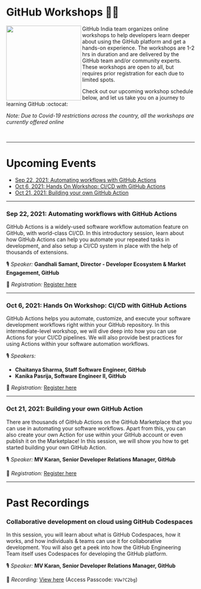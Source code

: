 # GitHub Workshops 🧑‍💻

<img align="left" height="200" src="https://octodex.github.com/images/collabocats.jpg">

GitHub India team organizes online workshops to help developers learn deeper about using the GitHub platform and get a hands-on experience. The workshops are 1-2 hrs in duration and are delivered by the GitHub team and/or community experts. These workshops are open to all, but requires prior registration for each due to limited spots.

Check out our upcoming workshop schedule below, and let us take you on a journey to learning GitHub :octocat:

_Note: Due to Covid-19 restrictions across the country, all the workshops are currently offered online_

<br/>

---

# Upcoming Events

- [Sep 22, 2021: Automating workflows with GitHub Actions](#sep-22-2021-automating-workflows-with-github-actions)
- [Oct 6, 2021: Hands On Workshop: CI/CD with GitHub Actions](#oct-6-2021-hands-on-workshop-cicd-with-github-actions)
- [Oct 21, 2021: Building your own GitHub Action](#oct-21-2021-building-your-own-github-action)

---

### Sep 22, 2021: Automating workflows with GitHub Actions

GitHub Actions is a widely-used software workflow automation feature on GitHub, with world-class CI/CD. In this introductory session, learn about how GitHub Actions can help you automate your repeated tasks in development, and also setup a CI/CD system in place with the help of thousands of extensions.

🎙️ _Speaker:_ **Gandhali Samant, Director - Developer Ecosystem & Market Engagement, GitHub**

📝 _Registration:_ [Register here](https://calendly.com/ghevents/automating-workflows-with-github-actions)

---

### Oct 6, 2021: Hands On Workshop: CI/CD with GitHub Actions

GitHub Actions helps you automate, customize, and execute your software development workflows right within your GitHub repository. In this intermediate-level workshop, we will dive deep into how you can use Actions for your CI/CD pipelines. We will also provide best practices for using Actions within your software automation workflows.

🎙️ _Speakers:_
- **Chaitanya Sharma, Staff Software Engineer, GitHub**
- **Kanika Pasrija, Software Engineer II, GitHub**

📝 _Registration:_ [Register here](https://calendly.com/ghevents/hands-on-workshop-ci-cd-with-github-actions?month=2021-10)

---

### Oct 21, 2021: Building your own GitHub Action

There are thousands of GitHub Actions on the GitHub Marketplace that you can use in automating your software workflows. Apart from this, you can also create your own Action for use within your GitHub account or even publish it on the Marketplace! In this session, we will show you how to get started building your own GitHub Action.

🎙️ _Speaker:_ **MV Karan, Senior Developer Relations Manager, GitHub**

📝 _Registration:_ [Register here](https://calendly.com/ghevents/building-your-own-github-actions)

---

# Past Recordings


### Collaborative development on cloud using GitHub Codespaces

In this session, you will learn about what is GitHub Codespaces, how it works, and how individuals & teams can use it for collaborative development. You will also get a peek into how the GitHub Engineering Team itself uses Codespaces for developing the GitHub platform.

🎙️ _Speaker:_ **MV Karan, Senior Developer Relations Manager, GitHub**

🎥 _Recording:_ [View here](https://github.zoom.us/rec/share/xnsOKzOvaYwhG9KJ4z0n8tSK8mqDP0Rp55Nj2xcw8VbGeMGpyKnrvcGS_Kup3o6c.SE-GsZB-C0aYpJAQ) (Access Passcode: `VUw?C2bg`)
